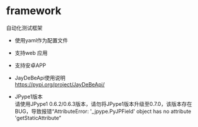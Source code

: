 # framework
自动化测试框架
* 使用yaml作为配置文件
* 支持web 应用
* 支持安卓APP 


* JayDeBeApi使用说明  
https://pypi.org/project/JayDeBeApi/ 
* JPype1版本  
请使用JPype1 0.6.2/0.6.3版本，请勿将JPype1版本升级至0.7.0，该版本存在BUG，导致报错“AttributeError: '_jpype.PyJPField' object has no attribute 'getStaticAttribute”
